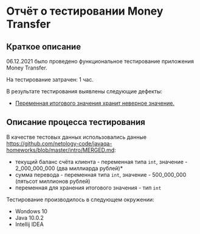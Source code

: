 # Отчёт о тестировании Money Transfer

## Краткое описание

06.12.2021 было проведено функциональное тестирование приложения Money Transfer.

На тестирование затрачен: 1 час.

В результате тестирования выявлены следующие дефекты:
* [Переменная итогового значения хранит неверное значение.](https://github.com/Kylon0/Java_1.1/issues/1 "Переменная итогового значения хранит неверное значение.")

## Описание процесса тестирования

В качестве тестовых данных использовались данные https://github.com/netology-code/javaqa-homeworks/blob/master/intro/MERGED.md:
* текущий баланс счёта клиента - переменная типа `int`, значение - 2_000_000_000 (два миллиарда рублей)*
* сумма перевода - переменная типа `int`, значение - 500_000_000 (пятьсот миллионов рублей)
* переменная для хранения итогового значения - тип `int`

Тестирование производилось в следующем окружении:
* Wondows 10
* Java 10.0.2
* Intellij IDEA